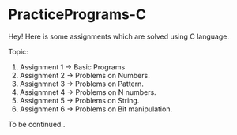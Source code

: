 # PracticePrograms-C

Hey! Here is some assignments which are solved using C language.

Topic:

1. Assignment 1 -> Basic Programs
2. Assignment 2 -> Problems on Numbers.
3. Assignmnet 3 -> Problems on Pattern.
4. Assignmnet 4 -> Problems on N numbers.
5. Assignment 5 -> Problems on String.
6. Assignment 6 -> Problems on Bit manipulation.

To be continued..
